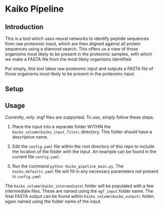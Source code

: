 # Kaiko Pipeline

## Introduction

This is a tool which uses neural networks to identify peptide sequences from raw proteomic input, which are then aligned against all protein sequences using a diamond search. This offers us a view of those organisms most likely to be present in the proteomic samples, with which we make a FASTA file from the most likely organisms identified.

Put simply, this tool takes raw proteomic input and outputs a FASTA file of those organisms most likely to be present in the proteomic input.


## Setup


## Usage

Currently, only .mgf files are supported. To use, simply follow these steps.

1) Place the input into a separate folder WITHIN the ```Kaiko_volume\Kaiko_input_files\``` directory. This folder should have a descriptive name. 

2) Edit the ```config.yaml``` file within the root directory of this repo to include the location of the folder with the input. An example can be found in the current file ```config.yaml```.

3) Run the command ``` python Kaiko_pipeline_main.py ```. The ```kaiko_defaults.yaml``` file will fill in any necessary parameters not present in ```config.yaml```

The ```Kaiko_volume\Kaiko_intermediate\``` folder will be populated with a few intermediate files. These are named using the ```mgf_input``` folder name. The final FASTA output can be found within ```Kaiko_volume\Kaiko_output\``` folder, again named using the folder name of the input.